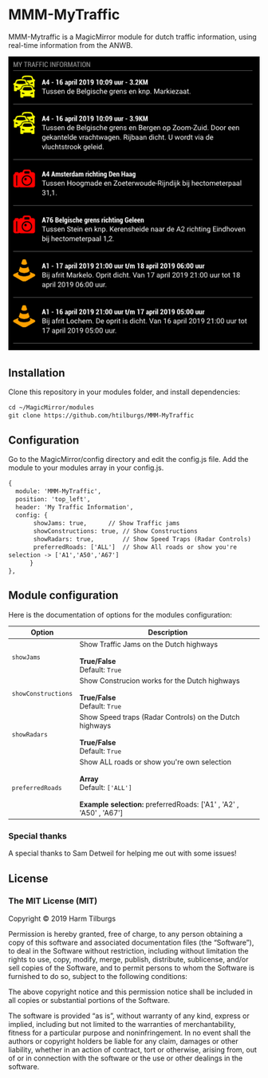 # MMM-MyTraffic
MMM-Mytraffic is a MagicMirror module for dutch traffic information, using real-time information from the ANWB.

![Screenshot](screenshot.png)

## Installation
Clone this repository in your modules folder, and install dependencies:

```
cd ~/MagicMirror/modules 
git clone https://github.com/htilburgs/MMM-MyTraffic
```

## Configuration
Go to the MagicMirror/config directory and edit the config.js file.
Add the module to your modules array in your config.js.

```
{
  module: 'MMM-MyTraffic',
  position: 'top_left',
  header: 'My Traffic Information',
  config: {
  	   showJams: true,		// Show Traffic jams
	   showConstructions: true,	// Show Constructions
	   showRadars: true,		// Show Speed Traps (Radar Controls)
	   preferredRoads: ['ALL']	// Show All roads or show you're selection -> ['A1','A50','A67']
	  }
},
```

## Module configuration
Here is the documentation of options for the modules configuration:

<table>
  <thead>
    <tr>
      <th>Option</th>
      <th>Description</th>
    </tr>
  </thead>
  <tbody>
    <tr>
      <td><code>showJams</code></td>
      <td>Show Traffic Jams on the Dutch highways<br /><br /><strong>True/False</strong><br />Default: <code>True</code></td>
    </tr>
    <tr>
      <td><code>showConstructions</code></td>
      <td>Show Construcion works for the Dutch highways<br /><br /><strong>True/False</strong><br />Default: <code>True</code></td>
    </tr>
    <tr>
      <td><code>showRadars</code></td>
      <td>Show Speed traps (Radar Controls) on the Dutch highways<br /><br /><strong>True/False</strong><br />Default: <code>True</code></td>
    </tr>    
    <tr>
      <td><code>preferredRoads</code></td>
      <td>Show ALL roads or show you're own selection<br /><br /><strong>Array</strong><br />Default: <code>['ALL']</code><br /><br /><strong>Example selection:</strong> preferredRoads: ['A1' , 'A2' , 'A50' , 'A67']</td>
    </tr>    
</tbody>
</table>

### Special thanks
A special thanks to Sam Detweil for helping me out with some issues!

## License
### The MIT License (MIT)

Copyright © 2019 Harm Tilburgs

Permission is hereby granted, free of charge, to any person obtaining a copy of this software and associated documentation files (the “Software”), to deal in the Software without restriction, including without limitation the rights to use, copy, modify, merge, publish, distribute, sublicense, and/or sell copies of the Software, and to permit persons to whom the Software is furnished to do so, subject to the following conditions:

The above copyright notice and this permission notice shall be included in all copies or substantial portions of the Software.

The software is provided “as is”, without warranty of any kind, express or implied, including but not limited to the warranties of merchantability, fitness for a particular purpose and noninfringement. In no event shall the authors or copyright holders be liable for any claim, damages or other liability, whether in an action of contract, tort or otherwise, arising from, out of or in connection with the software or the use or other dealings in the software.
